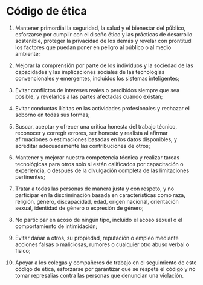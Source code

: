 # Código de ética
1. Mantener primordial la seguridad, la salud y el bienestar del público, esforzarse por cumplir con el diseño ético y las prácticas de desarrollo sostenible, proteger la privacidad de los demás y revelar con prontitud los factores que puedan poner en peligro al público o al medio ambiente;

2. Mejorar la comprensión por parte de los individuos y la sociedad de las capacidades y las implicaciones sociales de las tecnologías convencionales y emergentes, incluidos los sistemas inteligentes;

3. Evitar conflictos de intereses reales o percibidos siempre que sea posible, y revelarlos a las partes afectadas cuando existan;

4. Evitar conductas ilícitas en las actividades profesionales y rechazar el soborno en todas sus formas;

5. Buscar, aceptar y ofrecer una crítica honesta del trabajo técnico, reconocer y corregir errores, ser honesto y realista al afirmar afirmaciones o estimaciones basadas en los datos disponibles, y acreditar adecuadamente las contribuciones de otros;  

6. Mantener y mejorar nuestra competencia técnica y realizar tareas tecnológicas para otros solo si están calificados por capacitación o experiencia, o después de la divulgación completa de las limitaciones pertinentes;

8. Tratar a todas las personas de manera justa y con respeto, y no participar en la discriminación basada en características como raza, religión, género, discapacidad, edad, origen nacional, orientación sexual, identidad de género o expresión de género;  

9. No participar en acoso de ningún tipo, incluido el acoso sexual o el comportamiento de intimidación;

10. Evitar dañar a otros, su propiedad, reputación o empleo mediante acciones falsas o maliciosas, rumores o cualquier otro abuso verbal o físico;  

11. Apoyar a los colegas y compañeros de trabajo en el seguimiento de este código de ética, esforzarse por garantizar que se respete el código y no tomar represalias contra las personas que denuncian una violación.